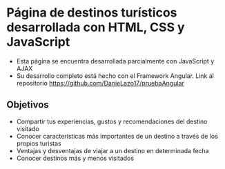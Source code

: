 # Página de destinos turísticos desarrollada con HTML, CSS y JavaScript

* Esta página se encuentra desarrollada parcialmente con JavaScript y AJAX
* Su desarrollo completo está hecho con el Framework Angular. Link al repositorio https://github.com/DanieLazo17/pruebaAngular

## Objetivos

* Compartir tus experiencias, gustos y recomendaciones del destino visitado
* Conocer características más importantes de un destino a través de los propios turistas
* Ventajas y desventajas de viajar a un destino en determinada fecha
* Conocer destinos más y menos visitados
